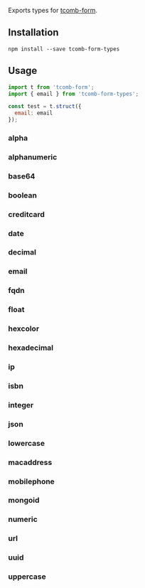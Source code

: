 Exports types for [tcomb-form](https://github.com/gcanti/tcomb-form).

## Installation
```
npm install --save tcomb-form-types
```

## Usage
```js
import t from 'tcomb-form';
import { email } from 'tcomb-form-types';

const test = t.struct({
  email: email
});
```

### alpha

### alphanumeric

### base64

### boolean

### creditcard

### date

### decimal

### email

### fqdn

### float

### hexcolor

### hexadecimal

### ip

### isbn

### integer

### json

### lowercase

### macaddress

### mobilephone

### mongoid

### numeric

### url

### uuid

### uppercase
